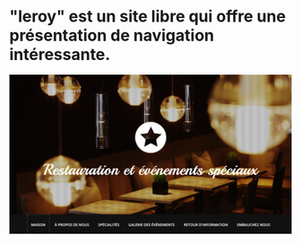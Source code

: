 # "leroy" est un site libre qui offre une présentation de navigation intéressante.

[![img contact](./img/readme.PNG)](https://franckdun.github.io/leroy/ )
